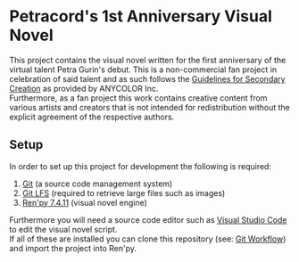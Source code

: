 # Petracord's 1st Anniversary Visual Novel

This project contains the visual novel written for the first anniversary of the virtual talent Petra Gurin's debut. This is a non-commercial fan project in celebration of said talent and as such follows the [Guidelines for Secondary Creation](https://event.nijisanji.app/guidelines/en/) as provided by ANYCOLOR Inc.  
Furthermore, as a fan project this work contains creative content from various artists and creators that is not intended for redistribution without the explicit agreement of the respective authors.

## Setup

In order to set up this project for development the following is required:

1. [Git](https://git-scm.com/) (a source code management system)
2. [Git LFS](https://git-lfs.github.com/) (required to retrieve large files such as images)
3. [Ren'py 7.4.11](https://www.renpy.org/release/7.4.11) (visual novel engine)

Furthermore you will need a source code editor such as [Visual Studio Code](https://code.visualstudio.com/) to edit the visual novel script.  
If all of these are installed you can clone this repository (see: [Git Workflow](https://gitlab.com/petracord-productions/1st-anniversary-vn/-/wikis/Git-Workflow)) and import the project into Ren'py.
